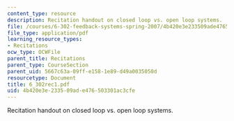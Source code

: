 ```yaml
---
content_type: resource
description: Recitation handout on closed loop vs. open loop systems.
file: /courses/6-302-feedback-systems-spring-2007/4b420e3e233509ade476503301ac3cfe_6_302rec1.pdf
file_type: application/pdf
learning_resource_types:
- Recitations
ocw_type: OCWFile
parent_title: Recitations
parent_type: CourseSection
parent_uid: 5667c63a-09ff-e158-1e89-d49a0035050d
resourcetype: Document
title: 6_302rec1.pdf
uid: 4b420e3e-2335-09ad-e476-503301ac3cfe
---
```

Recitation handout on closed loop vs. open loop systems.

